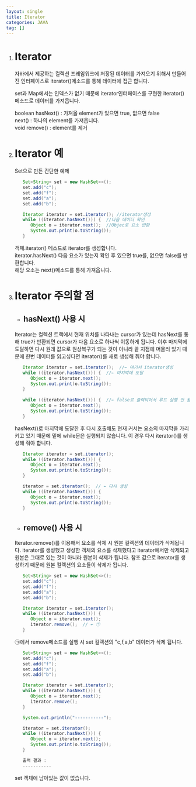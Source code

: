 ```yaml
---
layout: single
title: Iterator
categories: JAVA
tag: []
---
```


1. # Iterator
   자바에서 제공하는 컬렉션 프레임워크에 저장된 데이터를 가져오기 위해서 만들어진 인터페이스로 iterator()메소드를 통해 데이터에 접근 합니다.   

   set과 Map에서는 인덱스가 없기 때문에 iterator인터페이스를 구현한 iterator() 메소드로 데이터를 가져옵니다.   

   boolean hasNext() : 가져올 element가 있으면 true, 없으면 false   
   next() : 하나의 element를 가져옵니다.   
   void remove() : element를 제거   

1. # Iterator 예
   Set으로 만든 간단한 예제   

   ```java
      Set<String> set = new HashSet<>();
      set.add("c");
      set.add("f");
      set.add("a");
      set.add("b");

      Iterator iterator = set.iterator(); //iterator생성
      while ((iterator.hasNext())) {  //다음 데이터 확인
         Object o = iterator.next();  //Objec로 요소 반환
         System.out.print(o.toString());
      }
   ```   

   객체.iterator() 메소드로 iterator를 생성합니다.   
   iterator.hasNext() 다음 요소가 있는지 확인 후 있으면 true를, 없으면 false를 반환합니다.   
   해당 요소는 next()메소드를 통해 가져옵니다.   

1. # Iterator 주의할 점

   - ## hasNext() 사용 시
   Iterator는 컬렉션 트랙에서 현재 위치를 나타내는 cursor가 있는데 hasNext를 통해 true가 반환되면 cursor가 다음 요소로 하나씩 이동하게 됩니다. 이후 마지막에 도달하면 다시 원래 값으로 원상복구가 되는 것이 아니라 끝 지점에 머물러 있기 때문에 한번 데이터를 읽고싶다면 iterator()를 새로 생성해 줘야 합니다.   
   ```java
      Iterator iterator = set.iterator();  //← 여기서 iterator생성   
      while ((iterator.hasNext())) {  //← 마지막에 도달
         Object o = iterator.next();
         System.out.print(o.toString());
      }
      
      while ((iterator.hasNext())) {  //← false로 출력되어서 루프 실행 안 됨
         Object o = iterator.next();
         System.out.print(o.toString());
      }
   ```   
   hasNext()로 마지막에 도달한 후 다시 호출해도 현재 커서는 요소의 마지막을 가리키고 있기 때문에 밑에 while문은 실행되지 않습니다. 이 경우 다시 iterator()를 생성해 줘야 합니다.   
   ```java
      Iterator iterator = set.iterator();  
      while ((iterator.hasNext())) {  
         Object o = iterator.next();
         System.out.print(o.toString());
      }

      iterator = set.iterator();  // ← 다시 생성
      while ((iterator.hasNext())) {  
         Object o = iterator.next();
         System.out.print(o.toString());
      }
   ```   

   - ## remove() 사용 시
   Iterator.remove()를 이용해서 요소를 삭제 시 원본 컬렉션의 데이터가 삭제됩니다. iterator를 생성했고 생성한 객체의 요소를 삭제했다고 iterator에서만 삭제되고 원본은 그대로 있는 것이 아니라 원본이 삭제가 됩니다. 참조 값으로 iterator를 생성하기 때문에 원본 컬렉션의 요소들이 삭제가 됩니다.   
   ```java
      Set<String> set = new HashSet<>();
      set.add("c");
      set.add("f");
      set.add("a");
      set.add("b");

      Iterator iterator = set.iterator();
      while ((iterator.hasNext())) {
         Object o = iterator.next();
         iterator.remove();  // ← ㉠
      }
   ```   
   ㉠에서 remove메소드를 실행 시 set 컬렉션의 "c,f,a,b" 데이터가 삭제 됩니다.   
   ```java
      Set<String> set = new HashSet<>();
      set.add("c");
      set.add("f");
      set.add("a");
      set.add("b");

      Iterator iterator = set.iterator();
      while ((iterator.hasNext())) {
         Object o = iterator.next();
         iterator.remove();
      }

      System.out.println("-----------");

      iterator = set.iterator();
      while ((iterator.hasNext())) {
         Object o = iterator.next();
         System.out.print(o.toString());
      }

      출력 결과 :
      -----------
   ```   
   set 객체에 남아있는 값이 없습니다.   
